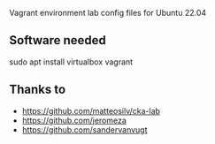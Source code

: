 Vagrant environment lab config files for Ubuntu 22.04

## Software needed
sudo apt install virtualbox vagrant

## Thanks to 
* https://github.com/matteosilv/cka-lab
* https://github.com/jeromeza
* https://github.com/sandervanvugt

